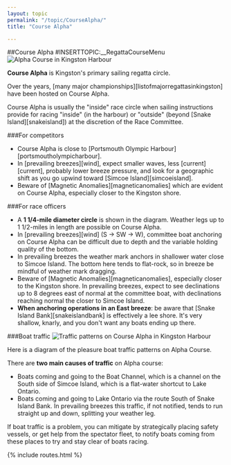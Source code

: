```yaml
---
layout: topic
permalink: "/topic/CourseAlpha/"
title: "Course Alpha"

---
```


##Course Alpha
#INSERTTOPIC:__RegattaCourseMenu
<img src="http://K7Waterfront.org/Images/ChartCourseAlpha800.jpg" class="image1px floatright" alt="Alpha Course in Kingston Harbour">

<strong>Course Alpha</strong> is Kingston's primary sailing regatta circle.

Over the years, [many major championships][listofmajorregattasinkingston] have been hosted on Course Alpha.

Course Alpha is usually the "inside" race circle when sailing instructions provide for racing "inside" (in the harbour) or "outside" (beyond [Snake Island][snakeisland]) at the discretion of the Race Committee.

###For competitors
<ul>
<li>Course Alpha is close to [Portsmouth Olympic Harbour][portsmoutholympicharbour].

<li>In [prevailing breezes][wind], expect smaller waves, less [current][current], probably lower breeze pressure, and look for a geographic shift as you go upwind toward [Simcoe Island][simcoeisland].

<li>Beware of [Magnetic Anomalies][magneticanomalies] which are evident on Course Alpha, especially closer to the Kingston shore.
</ul>

###For race officers
<ul>
<li>A <strong>1 1/4-mile diameter circle</strong> is shown in the diagram.  Weather legs up to 1 1/2-miles in length are possible on Course Alpha.

<li>In [prevailing breezes][wind] (S -> SW -> W), committee boat anchoring on Course Alpha can be difficult due to depth and the variable holding quality of the bottom.

<li>In prevailing breezes the weather mark anchors in shallower water close to Simcoe Island.  The bottom here tends to flat-rock, so in breeze be mindful of weather mark dragging.

<li>Beware of [Magnetic Anomalies][magneticanomalies], especially closer to the Kingston shore.  In prevailing breezes, expect to see declinations up to 8 degrees east of normal at the committee boat, with declinations reaching normal the closer to Simcoe Island.

<li><strong>When anchoring operations in an East breeze</strong>: be aware that [Snake Island Bank][snakeislandbank] is effectively a lee shore.  It's very shallow, knarly, and you don't want any boats ending up there.
</ul>

###Boat traffic
<img src="http://K7Waterfront.org/Images/ChartCourseAlphaTraffic.jpg" alt="Traffic patterns on Course Alpha in Kingston Harbour" class="image1px floatright">

Here is a diagram of the pleasure boat traffic patterns on Alpha Course.


There are **two main causes of traffic** on Alpha course:

<ul>
<li> Boats coming and going to the Boat Channel, which is a channel on the South side of Simcoe Island, which is a flat-water shortcut to Lake Ontario.
<li> Boats coming and going to Lake Ontario via the route South of Snake Island Bank.  In prevailing breezes this traffic, if not notified, tends to run straight up and down, splitting your weather leg.
</ul>

If boat traffic is a problem, you can mitigate by strategically placing safety vessels, or get help from the spectator fleet, to notify boats coming from these places to try and stay clear of boats racing.

{% include routes.html %}
